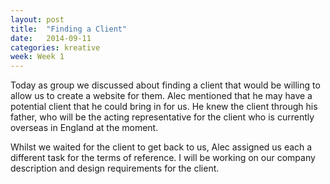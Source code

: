 ```yaml
---
layout: post
title:  "Finding a Client"
date:   2014-09-11
categories: kreative
week: Week 1
---
```


Today as group we discussed about finding a client that would be willing to allow us to create a website for them. Alec mentioned that he may have a potential client that he could bring in for us. He knew the client through his father, who will be the acting representative for the client who is currently overseas in England at the moment.

Whilst we waited for the client to get back to us, Alec assigned us each a different task for the terms of reference. I will be working on our company description and design requirements for the client.